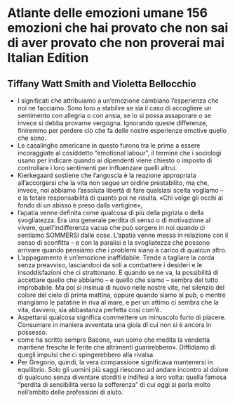 # Atlante delle emozioni umane 156 emozioni che hai provato che non sai di aver provato che non proverai mai Italian Edition
## Tiffany Watt Smith and Violetta Bellocchio
- I significati che attribuiamo a un’emozione cambiano l’esperienza che noi ne facciamo. Sono loro a stabilire se sia il caso di accogliere un sentimento con allegria o con ansia, se lo si possa assaporare o se invece si debba provarne vergogna. Ignorando queste differenze, finiremmo per perdere ciò che fa delle nostre esperienze emotive quello che sono.
- Le casalinghe americane in questo furono tra le prime a essere incoraggiate al cosiddetto “emotional labour”, il termine che i sociologi usano per indicare quando ai dipendenti viene chiesto o imposto di controllare i loro sentimenti per influenzare quelli altrui.
- Kierkegaard sostiene che l’angoscia è la reazione appropriata all’accorgersi che la vita non segue un ordine prestabilito, ma che, invece, noi abbiamo l’assoluta libertà di fare qualsiasi scelta vogliamo – e la totale responsabilità di quanto poi ne risulta. «Chi volge gli occhi al fondo di un abisso è preso dalla vertigine»,
- l’apatia venne definita come qualcosa di più della pigrizia o della svogliatezza. Era una generale perdita di senso o di motivazione al vivere, quell’indifferenza vacua che può sorgere in noi quando ci sentiamo SOMMERSI dalle cose. L’apatia venne messa in relazione con il senso di sconfitta – e con la paralisi e la svogliatezza che possono arrivare quando pensiamo che i problemi siano a carico di qualcun altro.
- L’appagamento è un’emozione inaffidabile. Tende a tagliare la corda senza preavviso, lasciandoci da soli a combattere i desideri e le insoddisfazioni che ci strattonano. E quando se ne va, la possibilità di accettare quello che abbiamo – e quello che siamo – sembra del tutto improbabile. Ma poi si insinua di nuovo nelle nostre vite, nel silenzio del colore del cielo di prima mattina, oppure quando siamo al pub, o mentre mangiamo le patatine in riva al mare, e per un attimo ci sembra che la vita, davvero, sia abbastanza perfetta così com’è.
- Aspettarsi qualcosa significa commettere un minuscolo furto di piacere. Consumare in maniera avventata una gioia di cui non si è ancora in possesso.
- come ha scritto sempre Bacone, «un uomo che medita la vendetta mantiene fresche le ferite che altrimenti guarirebbero». Diffidiamo di quegli impulsi che ci spingerebbero alla rivalsa.
- Per Gregorio, quindi, la vera compassione significava mantenersi in equilibrio. Solo gli uomini più saggi riescono ad andare incontro al dolore di qualcuno senza diventare storditi e indifesi a loro volta: quella famosa “perdita di sensibilità verso la sofferenza” di cui oggi si parla molto nell’ambito delle professioni di aiuto.
